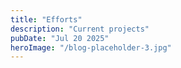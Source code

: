 ```yaml
---
title: "Efforts"
description: "Current projects"
pubDate: "Jul 20 2025"
heroImage: "/blog-placeholder-3.jpg"
---
```


